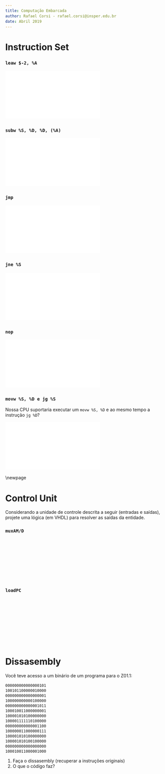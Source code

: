 ```yaml
---
title: Computação Embarcada
author: Rafael Corsi - rafael.corsi@insper.edu.br
date: Abril 2019
---
```


# Instruction Set

### `leaw $-2, %A`
![](boxBits.pdf)

### `subw %S, %D, %D, (%A)`
![](boxBits.pdf)

### `jmp`
![](boxBits.pdf)

### `jne %S`
![](boxBits.pdf)

### `nop`
![](boxBits.pdf)

### `movw %S, %D e jg %S`

Nossa CPU suportaria executar um `movw %S, %D` e ao mesmo tempo a instrução `jg %D`? 

![](boxBits.pdf)

\newpage

# Control Unit

Considerando a unidade de controle descrita a seguir (entradas e saídas), projete uma lógica (em VHDL) para resolver as saídas da entidade.

### `muxAM/D`

```









```

### `loadPC`


```










```

# Dissasembly

Você teve acesso a um binário de um programa para o Z01.1:
```
000000000000000101
100101100000010000
000000000000000001
100000000000100000
000000000000001011
100010011000000001
100001010100000000
100001111110100000
000000000000001100
100000011000000111
100001010100000000
100001010100100000
000000000000000000
100010011000001000
```

1. Faça o dissasembly (recuperar a instruções originais)
2. O que o código faz?

